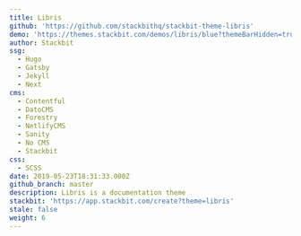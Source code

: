 ```yaml
---
title: Libris
github: 'https://github.com/stackbithq/stackbit-theme-libris'
demo: 'https://themes.stackbit.com/demos/libris/blue?themeBarHidden=true'
author: Stackbit
ssg:
  - Hugo
  - Gatsby
  - Jekyll
  - Next
cms:
  - Contentful
  - DatoCMS
  - Forestry
  - NetlifyCMS
  - Sanity
  - No CMS
  - Stackbit
css:
  - SCSS
date: 2019-05-23T18:31:33.000Z
github_branch: master
description: Libris is a documentation theme
stackbit: 'https://app.stackbit.com/create?theme=libris'
stale: false
weight: 6
---
```

